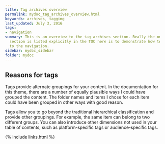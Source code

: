 ```yaml
---
title: Tag archives overview
permalink: mydoc_tag_archives_overview.html
keywords: archives, tagging
last_updated: July 3, 2016
tags:
- navigation
summary: This is an overview to the tag archives section. Really the only reason this
  section is listed explicitly in the TOC here is to demonstrate how to add a third-level
  to the navigation.
sidebar: mydoc_sidebar
folder: mydoc
---
```


## Reasons for tags

Tags provide alternate groupings for your content. In the documentation for this theme, there are a number of equally plausible ways I could have grouped the content. The folder names and items I chose for each item could have been grouped in other ways with good reason.

Tags allow you to go beyond the traditional hierarchical classification and provide other groupings. For example, the same item can belong to two different groups. You can also introduce other dimensions not used in your table of contents, such as platform-specific tags or audience-specific tags.

{% include links.html %}
